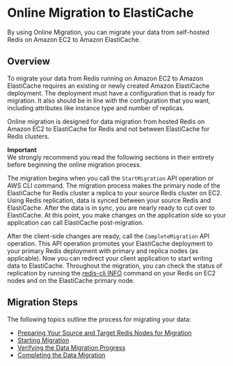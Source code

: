 # Online Migration to ElastiCache<a name="OnlineMigration"></a>

 By using Online Migration, you can migrate your data from self\-hosted Redis on Amazon EC2 to Amazon ElastiCache\.

## Overview<a name="Migration-Overview"></a>

To migrate your data from Redis running on Amazon EC2 to Amazon ElastiCache requires an existing or newly created Amazon ElastiCache deployment\. The deployment must have a configuration that is ready for migration\. It also should be in line with the configuration that you want, including attributes like instance type and number of replicas\. 

Online migration is designed for data migration from hosted Redis on Amazon EC2 to ElastiCache for Redis and not between ElastiCache for Redis clusters\.

**Important**  
We strongly recommend you read the following sections in their entirety before beginning the online migration process\.

The migration begins when you call the `StartMigration` API operation or AWS CLI command\. The migration process makes the primary node of the ElastiCache for Redis cluster a replica to your source Redis cluster on EC2\. Using Redis replication, data is synced between your source Redis and ElastiCache\. After the data is in sync, you are nearly ready to cut over to ElastiCache\. At this point, you make changes on the application side so your application can call ElastiCache post\-migration\. 

After the client\-side changes are ready, call the `CompleteMigration` API operation\. This API operation promotes your ElastiCache deployment to your primary Redis deployment with primary and replica nodes \(as applicable\)\. Now you can redirect your client application to start writing data to ElastiCache\. Throughout the migration, you can check the status of replication by running the [redis\-cli INFO](https://redis.io/commands/info) command on your Redis on EC2 nodes and on the ElastiCache primary node\. 

## Migration Steps<a name="Migration-Steps"></a>

The following topics outline the process for migrating your data:
+ [Preparing Your Source and Target Redis Nodes for Migration](Migration-Prepare.md)
+ [Starting Migration](Migration-Initiate.md)
+ [Verifying the Data Migration Progress](Migration-Verify.md)
+ [Completing the Data Migration](Migration-Complete.md)
